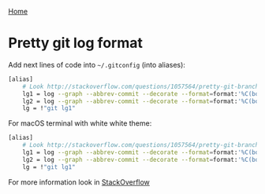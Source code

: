 [Home](/)

# Pretty git log format

Add next lines of code into `~/.gitconfig` (into aliases):

```bash
[alias]
	# Look http://stackoverflow.com/questions/1057564/pretty-git-branch-graphs
	lg1 = log --graph --abbrev-commit --decorate --format=format:'%C(bold blue)%h%C(reset) - %C(bold green)(%ar)%C(reset) %C(white)%s%C(reset) %C(dim white)- %an%C(reset)%C(bold yellow)%d%C(reset)' --all
	lg2 = log --graph --abbrev-commit --decorate --format=format:'%C(bold blue)%h%C(reset) - %C(bold cyan)%aD%C(reset) %C(bold green)(%ar)%C(reset)%C(bold yellow)%d%C(reset)%n''          %C(white)%s%C(reset) %C(dim white)- %an%C(reset)' --all
	lg = !"git lg1"
```

For macOS terminal with white white theme:

```bash
[alias]
	# Look http://stackoverflow.com/questions/1057564/pretty-git-branch-graphs
	lg1 = log --graph --abbrev-commit --decorate --format=format:'%C(bold blue)%h%C(reset) - %C(bold green)(%ar)%C(reset) %C(dim blue)%s%C(reset) %C(dim red)- %an%C(reset)%C(bold yellow)%d%C(reset)' --all
	lg2 = log --graph --abbrev-commit --decorate --format=format:'%C(bold blue)%h%C(reset) - %C(bold cyan)%aD%C(reset) %C(bold green)(%ar)%C(reset)%C(bold yellow)%d%C(reset)%n''          %C(dim blue)%s%C(reset) %C(dim red)- %an%C(reset)' --all
	lg = !"git lg1"
```



For more information look in [StackOverflow](http://stackoverflow.com/questions/1057564/pretty-git-branch-graphs)